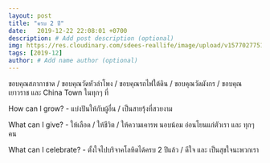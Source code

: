 ```yaml
---
layout: post
title: "ครบ 2 ปี"
date:   2019-12-22 22:08:01 +0700
description: # Add post description (optional)
img: https://res.cloudinary.com/sdees-reallife/image/upload/v1577027751/IMG_20191222_125535.jpg # Add image post (optional)
tags: [2019-12]
author: # Add name author (optional)
---
```

ขอบคุณสภากาชาด / ขอบคุณวัดหัวลำโพง / ขอบคุณรถไฟใต้ดิน / ขอบคุณวัดมังกร / ขอบคุณเยาวราช และ China Town ในทุกๆ ที่

<i class="fa fa-child" style="color:plum"></i>

How can I grow? - แบ่งปันให้กับผู้อื่น / เป็นสายรุ้งที่สวยงาม

What can I give? - ให้เลือด / ให้ชีวิต / ให้ความเคารพ นอบน้อม อ่อนโยนแก่ตัวเรา และ ทุกๆ คน

What can I celebrate? - ตั้งใจไปบริจาคโลหิตได้ครบ 2 ปีแล้ว / ดีใจ และ เป็นสุขใจนะพวกเรา

